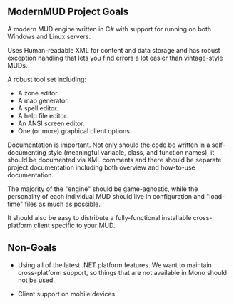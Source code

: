 ModernMUD Project Goals
-----------------------

A modern MUD engine written in C# with support for running on both Windows and Linux servers.

Uses Human-readable XML for content and data storage and has robust exception handling that
lets you find errors a lot easier than vintage-style MUDs.

A robust tool set including:

- A zone editor.
- A map generator.
- A spell editor.
- A help file editor.
- An ANSI screen editor.
- One (or more) graphical client options.

Documentation is important. Not only should the code be written in a self-documenting style
(meaningful variable, class, and function names), it should be documented via XML comments
and there should be separate project documentation including both overview and how-to-use
documentation.

The majority of the "engine" should be game-agnostic, while the personality of each
individual MUD should live in configuration and "load-time" files as much as possible.

It should also be easy to distribute a fully-functional installable cross-platform
client specific to your MUD.

Non-Goals
---------

- Using all of the latest .NET platform features. We want to maintain cross-platform support,
  so things that are not available in Mono should not be used.

- Client support on mobile devices.

